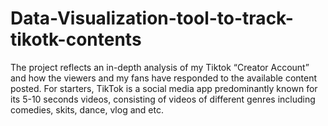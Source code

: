 # Data-Visualization-tool-to-track-tikotk-contents
The project reflects an in-depth analysis of my Tiktok “Creator Account” and how the viewers and my fans have responded to the available content posted. For starters, TikTok is a social media app predominantly known for its 5-10 seconds videos, consisting of videos of different genres including comedies, skits, dance, vlog and etc.
